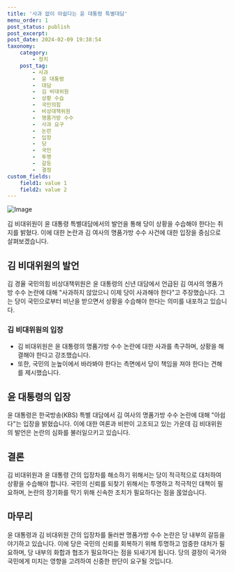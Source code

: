 ```yaml
---
title: '사과 없이 아쉽다는 윤 대통령 특별대담'
menu_order: 1
post_status: publish
post_excerpt: 
post_date: 2024-02-09 19:38:54
taxonomy:
    category:
        - 정치
    post_tag:
        - 사과
        -  윤 대통령
        -  대담
        -  김 비대위원
        -  상황 수습
        -  국민의힘
        -  비상대책위원
        -  명품가방 수수
        -  사과 요구
        -  논란
        -  입장
        -  당
        -  국민
        -  투명
        -  갈등
        -  결정
custom_fields:
    field1: value 1
    field2: value 2
---
```


![Image](https://imgnews.pstatic.net/image/028/2024/02/09/0002676449_001_20240209141101060.jpg?type=w647)

김 비대위원이 윤 대통령 특별대담에서의 발언을 통해 당이 상황을 수습해야 한다는 취지를 밝혔다. 이에 대한 논란과 김 여사의 명품가방 수수 사건에 대한 입장을 중심으로 살펴보겠습니다.
## 김 비대위원의 발언
김 경율 국민의힘 비상대책위원은 윤 대통령의 신년 대담에서 언급된 김 여사의 명품가방 수수 논란에 대해 "사과하지 않았으니 이제 당이 사과해야 한다"고 주장했습니다. 그는 당이 국민으로부터 비난을 받으면서 상황을 수습해야 한다는 의미를 내포하고 있습니다.
### 김 비대위원의 입장
- 김 비대위원은 윤 대통령의 명품가방 수수 논란에 대한 사과를 촉구하며, 상황을 해결해야 한다고 강조했습니다.
- 또한, 국민의 눈높이에서 바라봐야 한다는 측면에서 당이 책임을 져야 한다는 견해를 제시했습니다.
## 윤 대통령의 입장
윤 대통령은 한국방송(KBS) 특별 대담에서 김 여사의 명품가방 수수 논란에 대해 "아쉽다"는 입장을 밝혔습니다. 이에 대한 여론과 비판이 고조되고 있는 가운데 김 비대위원의 발언은 논란의 심화를 불러일으키고 있습니다.
## 결론
김 비대위원과 윤 대통령 간의 입장차를 해소하기 위해서는 당이 적극적으로 대처하여 상황을 수습해야 합니다. 국민의 신뢰를 되찾기 위해서는 투명하고 적극적인 대책이 필요하며, 논란의 장기화를 막기 위해 신속한 조치가 필요하다는 점을 몭었습니다.
## 마무리
윤 대통령과 김 비대위원 간의 입장차를 둘러싼 명품가방 수수 논란은 당 내부의 갈등을 야기하고 있습니다. 이에 당은 국민의 신뢰를 회복하기 위해 투명하고 엄중한 대처가 필요하며, 당 내부의 화합과 협조가 필요하다는 점을 되새기게 됩니다. 당의 결정이 국가와 국민에게 미치는 영향을 고려하여 신중한 판단이 요구될 것입니다.
